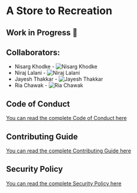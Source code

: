 # A Store to Recreation
## Work in Progress 👷
## Collaborators: 
- Nisarg Khodke - ![Nisarg Khodke](https://github.com/Nisarg2061)
- Niraj Lalani - ![Niraj Lalani](https://github.com/nirajlalani)
- Jayesh Thakkar - ![Jayesh Thakkar](https://github.com/jayeshthakkar)
- Ria Chawak - ![Ria Chawak](https://github.com/Ria1424)


## Code of Conduct
[You can read the complete Code of Conduct here](.github/CODE_OF_CONDUCT.md)
<br/>
## Contributing Guide
[You can read the complete Contributing Guide here](.github/CONTRIBUTING.md)
<br/>
## Security Policy
[You can read the complete Security Policy here](.github/SECURITY.md)
